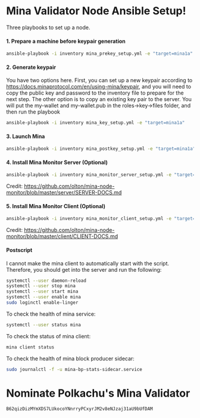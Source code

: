 # Mina Validator Node Ansible Setup!

Three playbooks to set up a node.

#### 1. Prepare a machine before keypair generation

```bash
ansible-playbook -i inventory mina_prekey_setup.yml -e "target=mina1a"
```

#### 2. Generate keypair

You have two options here. First, you can set up a new keypair according to https://docs.minaprotocol.com/en/using-mina/keypair, and you will need to copy the public key and password to the inventory file to prepare for the next step. The other option is to copy an existing key pair to the server. You will put the my-wallet and my-wallet.pub in the roles->key->files folder, and then run the playbook

```bash
ansible-playbook -i inventory mina_key_setup.yml -e "target=mina1a"
```

#### 3. Launch Mina

```bash
ansible-playbook -i inventory mina_postkey_setup.yml -e "target=mina1a"
```

#### 4. Install Mina Monitor Server (Optional)

```bash
ansible-playbook -i inventory mina_monitor_server_setup.yml -e "target=mina1a"
```

Credit: https://github.com/olton/mina-node-monitor/blob/master/server/SERVER-DOCS.md

#### 5. Install Mina Monitor Client (Optional)

```bash
ansible-playbook -i inventory mina_monitor_client_setup.yml -e "target=mina1a"
```

Credit: https://github.com/olton/mina-node-monitor/blob/master/client/CLIENT-DOCS.md

#### Postscript

I cannot make the mina client to automatically start with the script. Therefore, you should get into the server and run the following:

```bash
systemctl --user daemon-reload
systemctl --user stop mina
systemctl --user start mina
systemctl --user enable mina
sudo loginctl enable-linger
```

To check the health of mina service:

```bash
systemctl --user status mina
```

To check the status of mina client:

```bash
mina client status
```

To check the health of mina block producer sidecar:

```bash
sudo journalctl -f -u mina-bp-stats-sidecar.service
```

# Nominate Polkachu's Mina Validator

```
B62qizDizMYmXDS7LUkocoYNnrryPCxyrJM2v8eNJzaj31aU9bUfDAM
```
